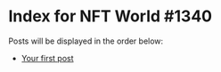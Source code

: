# Index for NFT World #1340
Posts will be displayed in the order below:

- [Your first post](./001-first.md)

